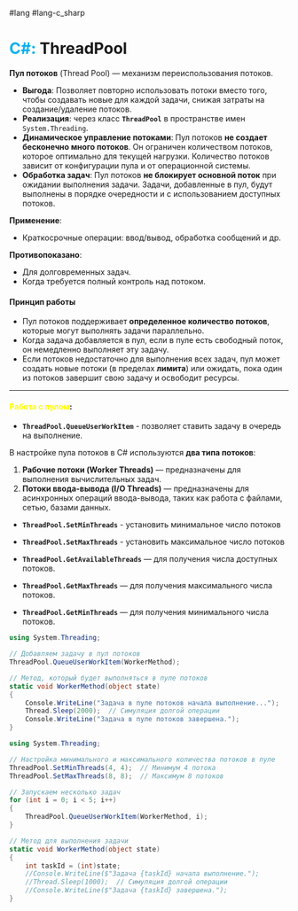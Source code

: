 #lang #lang-c_sharp 
# <font color="#00b0f0">C#:</font> ThreadPool

**Пул потоков** (Thread Pool) — механизм переиспользования потоков.
- **Выгода**: Позволяет повторно использовать потоки вместо того, чтобы создавать новые для каждой задачи, снижая затраты на создание/удаление потоков.
- **Реализация**: через класс **`ThreadPool`** в пространстве имен `System.Threading`. 
- **Динамическое управление потоками**: Пул потоков **не создает бесконечно много потоков**. Он ограничен количеством потоков, которое оптимально для текущей нагрузки. Количество потоков зависит от конфигурации пула и от операционной системы.    
- **Обработка задач**: Пул потоков **не блокирует основной поток** при ожидании выполнения задачи. Задачи, добавленные в пул, будут выполнены в порядке очередности и с использованием доступных потоков.

**Применение**: 
- Краткосрочные операции: ввод/вывод, обработка сообщений и др.

**Противопоказано**:
- Для долговременных задач.
- Когда требуется полный контроль над потоком.

#### Принцип работы
- Пул потоков поддерживает **определенное количество потоков**, которые могут выполнять задачи параллельно.
- Когда задача добавляется в пул, если в пуле есть свободный поток, он немедленно выполняет эту задачу.
- Если потоков недостаточно для выполнения всех задач, пул может создать новые потоки (в пределах **лимита**) или ожидать, пока один из потоков завершит свою задачу и освободит ресурсы.

---
#### <font color="#ffff00">Работа с пулом</font>:

- **`ThreadPool.QueueUserWorkItem`** - позволяет ставить задачу в очередь на выполнение.

В настройке пула потоков в C# используются **два типа потоков**:
1. **Рабочие потоки (Worker Threads)** — предназначены для выполнения вычислительных задач.
2. **Потоки ввода-вывода (I/O Threads)** — предназначены для асинхронных операций ввода-вывода, таких как работа с файлами, сетью, базами данных.   

- **`ThreadPool.SetMinThreads`** - установить минимальное число потоков 
- **`ThreadPool.SetMaxThreads`** - установить максимальное число потоков

- **`ThreadPool.GetAvailableThreads`** — для получения числа доступных потоков.
- **`ThreadPool.GetMaxThreads`** — для получения максимального числа потоков.
- **`ThreadPool.GetMinThreads`** — для получения минимального числа потоков.


```csharp
using System.Threading;

// Добавляем задачу в пул потоков
ThreadPool.QueueUserWorkItem(WorkerMethod);

// Метод, который будет выполняться в пуле потоков
static void WorkerMethod(object state)
{
	Console.WriteLine("Задача в пуле потоков начала выполнение...");
	Thread.Sleep(2000);  // Симуляция долгой операции
	Console.WriteLine("Задача в пуле потоков завершена.");
}

```

```csharp
using System.Threading;

// Настройка минимального и максимального количества потоков в пуле
ThreadPool.SetMinThreads(4, 4);  // Минимум 4 потока
ThreadPool.SetMaxThreads(8, 8);  // Максимум 8 потоков

// Запускаем несколько задач
for (int i = 0; i < 5; i++)
{
	ThreadPool.QueueUserWorkItem(WorkerMethod, i);
}

// Метод для выполнения задачи
static void WorkerMethod(object state)
{
	int taskId = (int)state;
	//Console.WriteLine($"Задача {taskId} начала выполнение.");
	//Thread.Sleep(1000);  // Симуляция долгой операции
	//Console.WriteLine($"Задача {taskId} завершена.");
}
```

